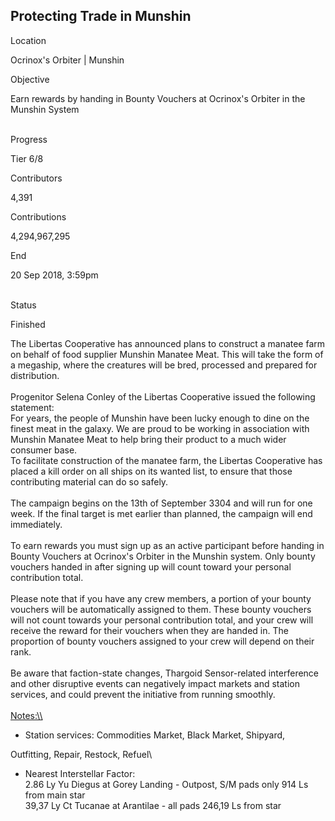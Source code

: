 ## Protecting Trade in Munshin

Location

Ocrinox\'s Orbiter \| Munshin

Objective

Earn rewards by handing in Bounty Vouchers at Ocrinox\'s Orbiter in the
Munshin System

\
Progress

Tier 6/8

Contributors

4,391

Contributions

4,294,967,295

End

20 Sep 2018, 3:59pm

\
Status

Finished

The Libertas Cooperative has announced plans to construct a manatee farm
on behalf of food supplier Munshin Manatee Meat. This will take the form
of a megaship, where the creatures will be bred, processed and prepared
for distribution.\
\
Progenitor Selena Conley of the Libertas Cooperative issued the
following statement:\
For years, the people of Munshin have been lucky enough to dine on the
finest meat in the galaxy. We are proud to be working in association
with Munshin Manatee Meat to help bring their product to a much wider
consumer base.\
To facilitate construction of the manatee farm, the Libertas Cooperative
has placed a kill order on all ships on its wanted list, to ensure that
those contributing material can do so safely.\
\
The campaign begins on the 13th of September 3304 and will run for one
week. If the final target is met earlier than planned, the campaign will
end immediately.\
\
To earn rewards you must sign up as an active participant before handing
in Bounty Vouchers at Ocrinox\'s Orbiter in the Munshin system. Only
bounty vouchers handed in after signing up will count toward your
personal contribution total.\
\
Please note that if you have any crew members, a portion of your bounty
vouchers will be automatically assigned to them. These bounty vouchers
will not count towards your personal contribution total, and your crew
will receive the reward for their vouchers when they are handed in. The
proportion of bounty vouchers assigned to your crew will depend on their
rank.\
\
Be aware that faction-state changes, Thargoid Sensor-related
interference and other disruptive events can negatively impact markets
and station services, and could prevent the initiative from running
smoothly.\
\
[Notes:\\\\](Notes:\\)

-   Station services: Commodities Market, Black Market, Shipyard,

Outfitting, Repair, Restock, Refuel\
- Nearest Interstellar Factor:\
2.86 Ly Yu Diegus at Gorey Landing - Outpost, S/M pads only 914 Ls from
main star\
39,37 Ly Ct Tucanae at Arantilae - all pads 246,19 Ls from star
